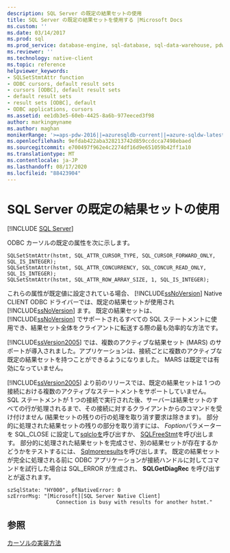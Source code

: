 ```yaml
---
description: SQL Server の既定の結果セットの使用
title: SQL Server の既定の結果セットを使用する |Microsoft Docs
ms.custom: ''
ms.date: 03/14/2017
ms.prod: sql
ms.prod_service: database-engine, sql-database, sql-data-warehouse, pdw
ms.reviewer: ''
ms.technology: native-client
ms.topic: reference
helpviewer_keywords:
- SQLSetStmtAttr function
- ODBC cursors, default result sets
- cursors [ODBC], default result sets
- default result sets
- result sets [ODBC], default
- ODBC applications, cursors
ms.assetid: ee1db3e5-60eb-4425-8a6b-977eeced3f98
author: markingmyname
ms.author: maghan
monikerRange: '>=aps-pdw-2016||=azuresqldb-current||=azure-sqldw-latest||>=sql-server-2016||=sqlallproducts-allversions||>=sql-server-linux-2017||=azuresqldb-mi-current'
ms.openlocfilehash: 9efdab422aba328213742d859ccdcca7498ebaed
ms.sourcegitcommit: e700497f962e4c2274df16d9e651059b42ff1a10
ms.translationtype: MT
ms.contentlocale: ja-JP
ms.lasthandoff: 08/17/2020
ms.locfileid: "88423904"
---
```

# <a name="using-sql-server-default-result-sets"></a>SQL Server の既定の結果セットの使用
[!INCLUDE [SQL Server](../../../includes/applies-to-version/sql-asdb-asdbmi-asa-pdw.md)]

  ODBC カーソルの既定の属性を次に示します。  
  
```  
SQLSetStmtAttr(hstmt, SQL_ATTR_CURSOR_TYPE, SQL_CURSOR_FORWARD_ONLY, SQL_IS_INTEGER);  
SQLSetStmtAttr(hstmt, SQL_ATTR_CONCURRENCY, SQL_CONCUR_READ_ONLY, SQL_IS_INTEGER);  
SQLSetStmtAttr(hstmt, SQL_ATTR_ROW_ARRAY_SIZE, 1, SQL_IS_INTEGER);  
```  
  
 これらの属性が既定値に設定されている場合、 [!INCLUDE[ssNoVersion](../../../includes/ssnoversion-md.md)] Native CLIENT ODBC ドライバーでは、既定の結果セットが使用され [!INCLUDE[ssNoVersion](../../../includes/ssnoversion-md.md)] ます。 既定の結果セットは、[!INCLUDE[ssNoVersion](../../../includes/ssnoversion-md.md)] でサポートされるすべての SQL ステートメントに使用でき、結果セット全体をクライアントに転送する際の最も効率的な方法です。  
  
 [!INCLUDE[ssVersion2005](../../../includes/ssversion2005-md.md)] では、複数のアクティブな結果セット (MARS) のサポートが導入されました。アプリケーションは、接続ごとに複数のアクティブな既定の結果セットを持つことができるようになりました。 MARS は既定では有効になっていません。  
  
 [!INCLUDE[ssVersion2005](../../../includes/ssversion2005-md.md)] より前のリリースでは、既定の結果セットは 1 つの接続における複数のアクティブなステートメントをサポートしていません。 SQL ステートメントが 1 つの接続で実行された後、サーバーは結果セットのすべての行が処理されるまで、その接続に対するクライアントからのコマンドを受け付けません (結果セットの残りの行の処理を取り消す要求は除きます)。 部分的に処理された結果セットの残りの部分を取り消すには、 *Foption*パラメーターを SQL_CLOSE に設定して[sqlcloを](../../../relational-databases/native-client-odbc-api/sqlclosecursor.md)呼び出すか、 [SQLFreeStmt](../../../relational-databases/native-client-odbc-api/sqlfreestmt.md)を呼び出します。 部分的に処理された結果セットを完成させ、別の結果セットが存在するかどうかをテストするには、 [Sqlmoreresults](../../../relational-databases/native-client-odbc-api/sqlmoreresults.md)を呼び出します。 既定の結果セットが完全に処理される前に ODBC アプリケーションが接続ハンドルに対してコマンドを試行した場合は SQL_ERROR が生成され、 **SQLGetDiagRec** を呼び出すとが返されます。  
  
```  
szSqlState: "HY000", pfNativeError: 0  
szErrorMsg: "[Microsoft][SQL Server Native Client]  
                Connection is busy with results for another hstmt."  
```  
  
## <a name="see-also"></a>参照  
 [カーソルの実装方法](../../../relational-databases/native-client-odbc-cursors/implementation/how-cursors-are-implemented.md)  
  
  
